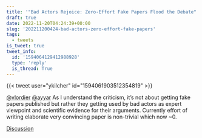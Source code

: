 ```yaml
---
title: '"Bad Actors Rejoice: Zero-Effort Fake Papers Flood the Debate"'
draft: true
date: 2022-11-20T04:24:39+00:00
slug: '202211200424-bad-actors-zero-effort-fake-papers'
tags:
  - tweets
is_tweet: true
tweet_info:
  id: '1594064129412988928'
  type: 'reply'
  is_thread: True
---
```




{{< tweet user="ykilcher" id="1594061903512354819" >}}

[@vlordier](https://x.com/vlordier) [@ayyar](https://x.com/ayyar) As I understand the criticism, it’s not about getting fake papers published but rather they getting used by bad actors as expert viewpoint and scientific evidence for their arguments. Currently effort of writing elaborate very convincing paper is non-trivial which now ~0.

[Discussion](https://x.com/sytelus/status/1594064129412988928)
